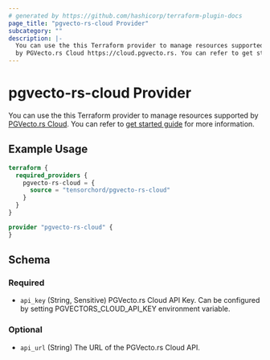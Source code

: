 ```yaml
---
# generated by https://github.com/hashicorp/terraform-plugin-docs
page_title: "pgvecto-rs-cloud Provider"
subcategory: ""
description: |-
  You can use the this Terraform provider to manage resources supported
  by PGVecto.rs Cloud https://cloud.pgvecto.rs. You can refer to get started guide ./get-start.md for more information.
---
```


# pgvecto-rs-cloud Provider

You can use the this Terraform provider to manage resources supported 
by [PGVecto.rs Cloud](https://cloud.pgvecto.rs). You can refer to [get started guide](./get-start.md) for more information.

## Example Usage

```terraform
terraform {
  required_providers {
    pgvecto-rs-cloud = {
      source = "tensorchord/pgvecto-rs-cloud"
    }
  }
}

provider "pgvecto-rs-cloud" {
}
```

<!-- schema generated by tfplugindocs -->
## Schema

### Required

- `api_key` (String, Sensitive) PGVecto.rs Cloud API Key. Can be configured by setting PGVECTORS_CLOUD_API_KEY environment variable.

### Optional

- `api_url` (String) The URL of the PGVecto.rs Cloud API.
